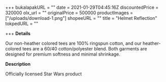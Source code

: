 +++
bukalapakURL = ""
date = 2021-01-29T04:45:16Z
discountedPrice = 320000
olx_url = ""
originalPrice = 500000
productImages = ["/uploads/download-1.png"]
shopeeURL = ""
title = "Helmet Reflection"
tokpedURL = ""

+++
**Details**

Our non-heather colored tees are 100% ringspun cotton, and our heather-colored tees are a 60/40 cotton/polyester blend. Both garments are designed for premium softness and minimal shrinkage.

**Description**

Officially licensed Star Wars product